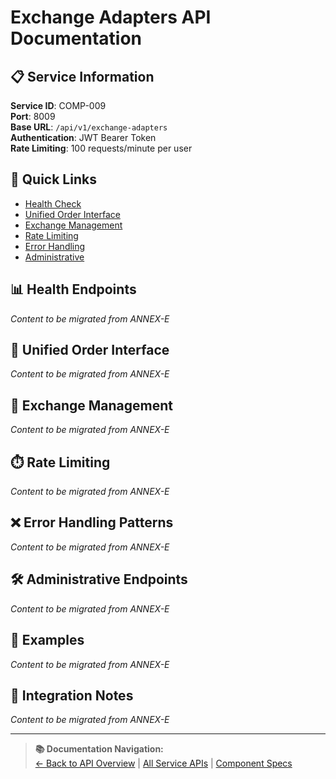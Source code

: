 # Exchange Adapters API Documentation

## 📋 Service Information

**Service ID**: COMP-009  
**Port**: 8009  
**Base URL**: `/api/v1/exchange-adapters`  
**Authentication**: JWT Bearer Token  
**Rate Limiting**: 100 requests/minute per user

## 🔗 Quick Links
- [Health Check](#health-endpoints)
- [Unified Order Interface](#unified-order-interface)
- [Exchange Management](#exchange-management)
- [Rate Limiting](#rate-limiting)
- [Error Handling](#error-handling-patterns)
- [Administrative](#admin-endpoints)

## 📊 Health Endpoints

*Content to be migrated from ANNEX-E*

## 🔄 Unified Order Interface

*Content to be migrated from ANNEX-E*

## 🏪 Exchange Management

*Content to be migrated from ANNEX-E*

## ⏱️ Rate Limiting

*Content to be migrated from ANNEX-E*

## ❌ Error Handling Patterns

*Content to be migrated from ANNEX-E*

## 🛠️ Administrative Endpoints  

*Content to be migrated from ANNEX-E*

## 📖 Examples

*Content to be migrated from ANNEX-E*

## 🔄 Integration Notes

*Content to be migrated from ANNEX-E*

---

> **📚 Documentation Navigation:**  
> [← Back to API Overview](../ANNEX-E-API-OVERVIEW.md) | [All Service APIs](./) | [Component Specs](../../03-COMPONENT-SPECIFICATIONS.md)
